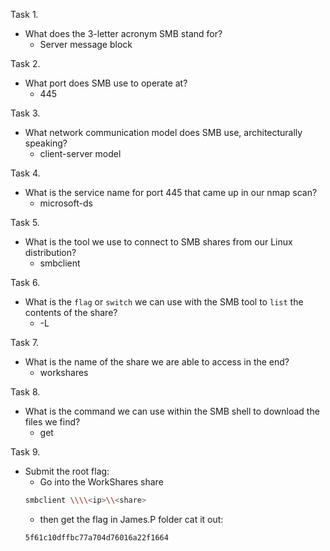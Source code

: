 Task 1.
- What does the 3-letter acronym SMB stand for? 
	- Server message block

Task 2.
- What port does SMB use to operate at? 
	- 445

Task 3.
- What network communication model does SMB use, architecturally speaking? 
	- client-server model

Task 4.
- What is the service name for port 445 that came up in our nmap scan? 
	- microsoft-ds

Task 5.
- What is the tool we use to connect to SMB shares from our Linux distribution? 
	- smbclient

Task 6.
- What is the `flag` or `switch` we can use with the SMB tool to `list` the contents of the share? 
	- -L

Task 7.
- What is the name of the share we are able to access in the end? 
	- workshares


Task 8.
- What is the command we can use within the SMB shell to download the files we find? 
	- get


Task 9.
- Submit the root flag:
	- Go into the WorkShares share
	```bash
	smbclient \\\\<ip>\\<share>
	```
	- then get the flag in James.P folder
	cat it out: 
	```
	5f61c10dffbc77a704d76016a22f1664
	``` 